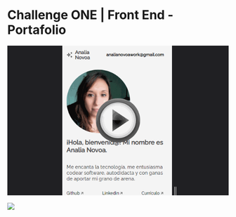 # Challenge ONE | Front End -  Portafolio

<p align="center" >
     <img width="600" heigth="600" src="https://github.com/analianovoa/analianovoa.github.io/blob/b84123cbae15fdd50d541260a5bf3bb53ac63dcb/assets/img/proyectos/portafolio.gif">
</p>

<a href="https://www.linkedin.com/in/analianovoa/" target="_blank">
<img src="https://img.shields.io/badge/-LinkedIn-%230077B5?style=for-the-badge&logo=linkedin&logoColor=white" target="_blank"></a>

